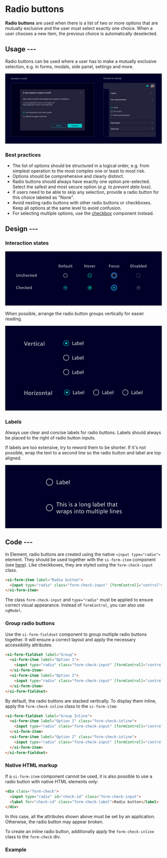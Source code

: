 # Radio buttons

**Radio buttons** are used when there is a list of two or more options that are
mutually exclusive and the user must select exactly one choice. When a user
chooses a new item, the previous choice is automatically deselected.

## Usage ---

Radio buttons can be used where a user has to make a mutually exclusive
selection, e.g. in forms, modals, side panel, settings and more.

![Radio button use case](images/radio-use-case.png)

### Best practices

- The list of options should be structured in a logical order, e.g. from
  simplest operation to the most complex one or least to most risk.
- Options should be comprehensive and clearly distinct.
- Radio buttons should always have exactly one option pre-selected. Select the
  safest and most secure option (*e.g. to prevent data loss*).
- If users need to be able to skip any selection, provide a radio button for
  this choice labeled as "None".
- Avoid nesting radio buttons with other radio buttons or checkboxes. Keep all
  options at the same level to avoid confusion.
- For selecting multiple options, use the [checkbox](checkbox.md) component
  instead.

## Design ---

### Interaction states

![Radio button states](images/radio-button-states.png)

When possible, arrange the radio button groups vertically for easier reading.

![Radio button alignment](images/radio-usage-alignment.png)

### Labels

Always use clear and concise labels for radio buttons. Labels should always be
placed to the right of radio button inputs.

If labels are too extensive, try to reword them to be shorter. If it's not
possible, wrap the text to a second line so the radio button and label are top
aligned.

![Radio button label](images/radio-button-label.png)

## Code ---

In Element, radio buttons are created using the native `<input type="radio">` element.
They should be used together with the `si-form-item` component (see [here](forms.md)).
Like checkboxes, they are styled using the `form-check-input` class.

```html
<si-form-item label="Radio button">
  <input type="radio" class="form-check-input" [formControl]="control">
</si-form-item>
```

The class `form-check-input` and `type="radio"` must be applied to ensure correct visual appearance.
Instead of `formControl`, you can also use `ngModel`.

### Group radio buttons

Use the `si-form-fieldset` component to group multiple radio buttons together.
It will ensure a correct layout and apply the necessary accessibility attributes.

```html
<si-form-fieldset label="Group">
  <si-form-item label="Option 1">
    <input type="radio" class="form-check-input" [formControl]="control1">
  </si-form-item>
  <si-form-item label="Option 2">
    <input type="radio" class="form-check-input" [formControl]="control2">
  </si-form-item>
</si-form-fieldset>
```

By default, the radio buttons are stacked vertically.
To display them inline, apply the `form-check-inline` class to the `si-form-item`:

```html
<si-form-fieldset label="Group Inline">
  <si-form-item label="Option 1" class="form-check-inline">
    <input type="radio" class="form-check-input" [formControl]="control1">
  </si-form-item>
  <si-form-item label="Option 2" class="form-check-inline">
    <input type="radio" class="form-check-input" [formControl]="control2">
  </si-form-item>
</si-form-fieldset>
```

### Native HTML markup

If a `si-form-item` component cannot be used, it is also possible to use
a radio button with native HTML elements only:

```html
<div class="form-check">
  <input type="radio" id="check-id" class="form-check-input">
  <label for="check-id" class="form-check-label">Radio button</label>
</div>
```

In this case, all the attributes shown above must be set by an application.
Otherwise, the radio button may appear broken.

To create an inline radio button, additionally apply the `form-check-inline` class to the `form-check` div.

### Example

<si-docs-component example="custom-form-elements/radio" height="550"></si-docs-component>
